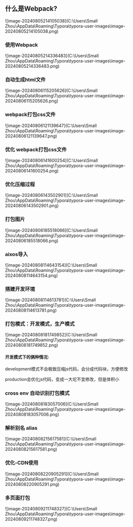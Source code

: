 ## 什么是Webpack?

![image-20240805214105038](C:\Users\Small Zhou\AppData\Roaming\Typora\typora-user-images\image-20240805214105038.png)



### 使用Webpack



![image-20240805214336483](C:\Users\Small Zhou\AppData\Roaming\Typora\typora-user-images\image-20240805214336483.png)



### 自动生成html文件



![image-20240806115205626](C:\Users\Small Zhou\AppData\Roaming\Typora\typora-user-images\image-20240806115205626.png)



### webpack打包css文件



![image-20240806121139647](C:\Users\Small Zhou\AppData\Roaming\Typora\typora-user-images\image-20240806121139647.png)



### 优化 webpack打包css文件



![image-20240806141600254](C:\Users\Small Zhou\AppData\Roaming\Typora\typora-user-images\image-20240806141600254.png)



### 优化压缩过程



![image-20240806143502901](C:\Users\Small Zhou\AppData\Roaming\Typora\typora-user-images\image-20240806143502901.png)



### 打包图片



![image-20240806185518066](C:\Users\Small Zhou\AppData\Roaming\Typora\typora-user-images\image-20240806185518066.png)



### aixos导入



![image-20240808114643154](C:\Users\Small Zhou\AppData\Roaming\Typora\typora-user-images\image-20240808114643154.png)



### 搭建开发环境



![image-20240808114613781](C:\Users\Small Zhou\AppData\Roaming\Typora\typora-user-images\image-20240808114613781.png)



### 打包模式：开发模式，生产模式



![image-20240808181749852](C:\Users\Small Zhou\AppData\Roaming\Typora\typora-user-images\image-20240808181749852.png)

#### 开发模式下的俩种情况:

development模式不会极致压缩js代码，会分成代码块，方便修改

production会优化js代码，变成一大坨不宜修改，但是体积小



### cross env 自动识别打包模式



![image-20240808183057006](C:\Users\Small Zhou\AppData\Roaming\Typora\typora-user-images\image-20240808183057006.png)



### 解析别名 alias



![image-20240808215617581](C:\Users\Small Zhou\AppData\Roaming\Typora\typora-user-images\image-20240808215617581.png)



### 优化-CDN使用



![image-20240808220905291](C:\Users\Small Zhou\AppData\Roaming\Typora\typora-user-images\image-20240808220905291.png)



### 多页面打包



![image-20240809211748327](C:\Users\Small Zhou\AppData\Roaming\Typora\typora-user-images\image-20240809211748327.png)